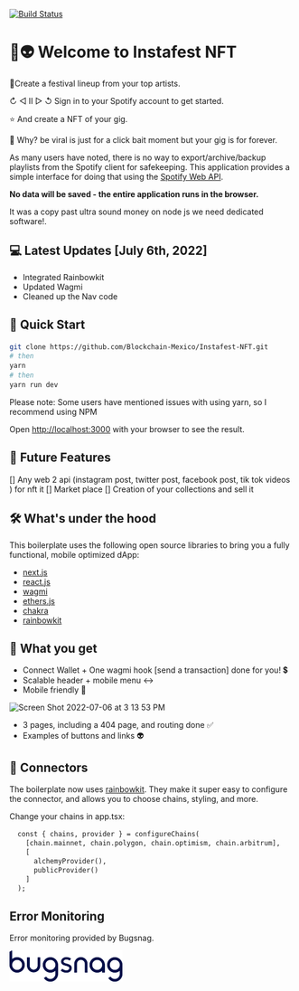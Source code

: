 [![Build Status](https://api.travis-ci.com/watsonbox/exportify.svg?branch=master)](https://travis-ci.com/watsonbox/exportify)


# 🎹️👽 Welcome to Instafest NFT


🎹️Create a festival lineup from your top artists.

↻      ◁  II  ▷     ↺ Sign in to your Spotify account to get started.

⭐️ And create a NFT of your gig.

🤔 Why? be viral is just for a click bait moment but your gig is for forever.

As many users have noted, there is no way to export/archive/backup playlists from the Spotify client for safekeeping. This application provides a simple interface for doing that using the [Spotify Web API](https://developer.spotify.com/documentation/web-api/).

**No data will be saved - the entire application runs in the browser.**

It was a copy past ultra sound money on node js we need dedicated software!.


## 💻 Latest Updates [July 6th, 2022]

- Integrated Rainbowkit
- Updated Wagmi
- Cleaned up the Nav code


## 🚀 Quick Start

```bash
git clone https://github.com/Blockchain-Mexico/Instafest-NFT.git
# then
yarn 
# then
yarn run dev
```

Please note: Some users have mentioned issues with using yarn, so I recommend using NPM

Open [http://localhost:3000](http://localhost:3000) with your browser to see the result.

## 🔮 Future Features

[] Any web 2 api (instagram post, twitter post, facebook post, tik tok videos ) for nft it
[] Market place 
[] Creation of your collections and sell it

## 🛠 What's under the hood

This boilerplate uses the following open source libraries to bring you a fully functional, mobile optimized dApp:

- [next.js](https://nextjs.org/docs)
- [react.js](https://reactjs.org/)
- [wagmi](https://wagmi-xyz.vercel.app/)
- [ethers.js](https://docs.ethers.io/v5/)
- [chakra](https://chakra-ui.com/)
- [rainbowkit](https://www.rainbowkit.com/docs/introduction)

## 💎 What you get

- Connect Wallet + One wagmi hook [send a transaction] done for you! 💲
- Scalable header + mobile menu ↔️
- Mobile friendly 📱

<img width="489" alt="Screen Shot 2022-07-06 at 3 13 53 PM" src="https://i.ibb.co/2dKGgsb/Captura-de-Pantalla-2022-11-29-a-la-s-14-52-10.png">

- 3 pages, including a 404 page, and routing done ✅
- Examples of buttons and links 👽

## 🔌 Connectors

The boilerplate now uses [rainbowkit](https://www.rainbowkit.com/docs/introduction). They make it super easy to configure the connector, and allows you to choose chains, styling, and more. 

Change your chains in app.tsx:

```
  const { chains, provider } = configureChains(
    [chain.mainnet, chain.polygon, chain.optimism, chain.arbitrum],
    [
      alchemyProvider(),
      publicProvider()
    ]
  );
```

## Error Monitoring

Error monitoring provided by Bugsnag.

<a href="http://www.bugsnag.com">
  <img src="bugsnag.png" width="200" />
</a>

